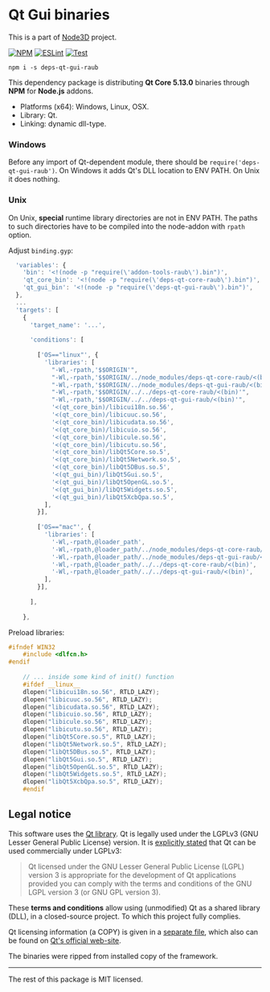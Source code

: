 # Qt Gui binaries

This is a part of [Node3D](https://github.com/node-3d) project.

[![NPM](https://badge.fury.io/js/deps-qt-gui-raub.svg)](https://badge.fury.io/js/deps-qt-gui-raub)
[![ESLint](https://github.com/node-3d/deps-qt-gui-raub/actions/workflows/eslint.yml/badge.svg)](https://github.com/node-3d/deps-qt-gui-raub/actions/workflows/eslint.yml)
[![Test](https://github.com/node-3d/deps-qt-gui-raub/actions/workflows/test.yml/badge.svg)](https://github.com/node-3d/deps-qt-gui-raub/actions/workflows/test.yml)

```console
npm i -s deps-qt-gui-raub
```

This dependency package is distributing **Qt Core 5.13.0**
binaries through **NPM** for **Node.js** addons.

* Platforms (x64): Windows, Linux, OSX.
* Library: Qt.
* Linking: dynamic dll-type.


### Windows

Before any import of Qt-dependent module, there should be `require('deps-qt-gui-raub')`.
On Windows it adds Qt's DLL location to ENV PATH. On Unix it does nothing.


### Unix

On Unix, **special** runtime library directories are not in ENV PATH. The paths
to such directories have to be compiled into the node-addon with `rpath` option.

Adjust `binding.gyp`:

```javascript
  'variables': {
    'bin': '<!(node -p "require(\'addon-tools-raub\').bin")',
    'qt_core_bin': '<!(node -p "require(\'deps-qt-core-raub\').bin")',
    'qt_gui_bin': '<!(node -p "require(\'deps-qt-gui-raub\').bin")',
  },
  ...
  'targets': [
    {
      'target_name': '...',
      
      'conditions': [
        
        ['OS=="linux"', {
          'libraries': [
            "-Wl,-rpath,'$$ORIGIN'",
            "-Wl,-rpath,'$$ORIGIN/../node_modules/deps-qt-core-raub/<(bin)'",
            "-Wl,-rpath,'$$ORIGIN/../node_modules/deps-qt-gui-raub/<(bin)'",
            "-Wl,-rpath,'$$ORIGIN/../../deps-qt-core-raub/<(bin)'",
            "-Wl,-rpath,'$$ORIGIN/../../deps-qt-gui-raub/<(bin)'",
            '<(qt_core_bin)/libicui18n.so.56',
            '<(qt_core_bin)/libicuuc.so.56',
            '<(qt_core_bin)/libicudata.so.56',
            '<(qt_core_bin)/libicuio.so.56',
            '<(qt_core_bin)/libicule.so.56',
            '<(qt_core_bin)/libicutu.so.56',
            '<(qt_core_bin)/libQt5Core.so.5',
            '<(qt_core_bin)/libQt5Network.so.5',
            '<(qt_core_bin)/libQt5DBus.so.5',
            '<(qt_gui_bin)/libQt5Gui.so.5',
            '<(qt_gui_bin)/libQt5OpenGL.so.5',
            '<(qt_gui_bin)/libQt5Widgets.so.5',
            '<(qt_gui_bin)/libQt5XcbQpa.so.5',
          ],
        }],
        
        ['OS=="mac"', {
          'libraries': [
            '-Wl,-rpath,@loader_path',
            '-Wl,-rpath,@loader_path/../node_modules/deps-qt-core-raub/<(bin)',
            '-Wl,-rpath,@loader_path/../node_modules/deps-qt-gui-raub/<(bin)',
            '-Wl,-rpath,@loader_path/../../deps-qt-core-raub/<(bin)',
            '-Wl,-rpath,@loader_path/../../deps-qt-gui-raub/<(bin)',
          ],
        }],
        
      ],
      
    },
```


Preload libraries:

```cpp
#ifndef WIN32
	#include <dlfcn.h>
#endif
	
	// ... inside some kind of init() function
	#ifdef __linux__
	dlopen("libicui18n.so.56", RTLD_LAZY);
	dlopen("libicuuc.so.56", RTLD_LAZY);
	dlopen("libicudata.so.56", RTLD_LAZY);
	dlopen("libicuio.so.56", RTLD_LAZY);
	dlopen("libicule.so.56", RTLD_LAZY);
	dlopen("libicutu.so.56", RTLD_LAZY);
	dlopen("libQt5Core.so.5", RTLD_LAZY);
	dlopen("libQt5Network.so.5", RTLD_LAZY);
	dlopen("libQt5DBus.so.5", RTLD_LAZY);
	dlopen("libQt5Gui.so.5", RTLD_LAZY);
	dlopen("libQt5OpenGL.so.5", RTLD_LAZY);
	dlopen("libQt5Widgets.so.5", RTLD_LAZY);
	dlopen("libQt5XcbQpa.so.5", RTLD_LAZY);
	#endif
```


## Legal notice

This software uses the [Qt library](https://www.qt.io/).
Qt is legally used under the LGPLv3 (GNU Lesser General Public License) version.
It is [explicitly stated](https://doc.qt.io/qt-5.13/licensing.html) that Qt can be used commercially under LGPLv3:

> Qt licensed under the GNU Lesser General Public License (LGPL) version 3 is
appropriate for the development of Qt applications provided you can comply
with the terms and conditions of the GNU LGPL version 3 (or GNU GPL version 3).

These **terms and conditions** allow using (unmodified) Qt as a shared library (DLL), in a closed-source project.
To which this project fully complies.

Qt licensing information (a COPY) is given in a [separate file](/QT_LGPL),
which also can be found on
[Qt's official web-site](http://doc.qt.io/qt-5/lgpl.html).

The binaries were ripped from installed copy of the framework.

---

The rest of this package is MIT licensed.
